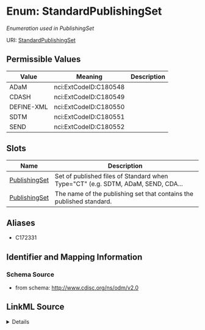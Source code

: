 # Enum: StandardPublishingSet




_Enumeration used in PublishingSet_



URI: [StandardPublishingSet](StandardPublishingSet)

## Permissible Values

| Value | Meaning | Description |
| --- | --- | --- |
| ADaM | nci:ExtCodeID:C180548 |  |
| CDASH | nci:ExtCodeID:C180549 |  |
| DEFINE-XML | nci:ExtCodeID:C180550 |  |
| SDTM | nci:ExtCodeID:C180551 |  |
| SEND | nci:ExtCodeID:C180552 |  |




## Slots

| Name | Description |
| ---  | --- |
| [PublishingSet](PublishingSet.md) | Set of published files of Standard when Type="CT" (e.g. SDTM, ADaM, SEND, CDA... |
| [PublishingSet](PublishingSet.md) | The name of the publishing set that contains the published standard. |




## Aliases


* C172331



## Identifier and Mapping Information







### Schema Source


* from schema: http://www.cdisc.org/ns/odm/v2.0




## LinkML Source

<details>
```yaml
name: StandardPublishingSet
conforms_to: nci:ExtCodeID:C172331
description: Enumeration used in PublishingSet
from_schema: http://www.cdisc.org/ns/odm/v2.0
aliases:
- C172331
rank: 1000
code_set: nci:ExtCodeID
permissible_values:
  ADaM:
    text: ADaM
    meaning: nci:ExtCodeID:C180548
    is_a: StandardPublishingSet
  CDASH:
    text: CDASH
    meaning: nci:ExtCodeID:C180549
    is_a: StandardPublishingSet
  DEFINE-XML:
    text: DEFINE-XML
    meaning: nci:ExtCodeID:C180550
    is_a: StandardPublishingSet
  SDTM:
    text: SDTM
    meaning: nci:ExtCodeID:C180551
    is_a: StandardPublishingSet
  SEND:
    text: SEND
    meaning: nci:ExtCodeID:C180552
    is_a: StandardPublishingSet

```
</details>

